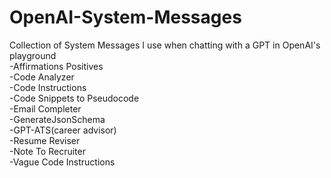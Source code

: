 # OpenAI-System-Messages
Collection of System Messages I use when chatting with a GPT in OpenAI's playground  
-Affirmations Positives  
-Code Analyzer  
-Code Instructions  
-Code Snippets to Pseudocode  
-Email Completer  
-GenerateJsonSchema  
-GPT-ATS(career advisor)  
-Resume Reviser  
-Note To Recruiter  
-Vague Code Instructions  



